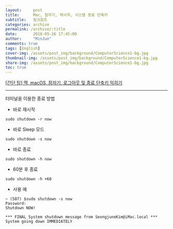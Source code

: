 ```yaml
---
layout:     post
title:      Mac, 잠자기, 재시작, 시스템 종료 단축키
subtitle:   링크참조
categories: archive
permalink: /archive/:title
date:       2018-05-26 17:45:00
author:     "MinJun"
comments: true 
tags: [English]
cover-img: /assets/post_img/background/ComputerScience1-bg.jpg
thumbnail-img: /assets/post_img/background/ComputerScience1-bg.jpg
share-img: /assets/post_img/background/ComputerScience1-bg.jpg
toc: true
---
```


[[간단 팁] 맥, macOS, 잠자기, 로그아웃 및 종료 단축키 익히기](https://macinjune.com/all-posts/mac/tip/%EA%B0%84%EB%8B%A8-%ED%8C%81-%EB%A7%A5-macos-%EC%9E%A0%EC%9E%90%EA%B8%B0-%EB%A1%9C%EA%B7%B8%EC%95%84%EC%9B%83-%EB%B0%8F-%EC%A2%85%EB%A3%8C-%EB%8B%A8%EC%B6%95%ED%82%A4-%EC%9D%B5%ED%9E%88%EA%B8%B0/)<br>

---

터미널을 이용한 종료 방법

- 바로 재시작

```
sudo shutdown -r now
```

- 바로 Sleep 모드

```
sudo shutdown -s now
```

- 바로 종료
 
```
sudo shutdown -h now
```

- 60분 후 종료


```
sudo shutdown -h +60
```

- 사용 예

```
~ (507) $sudo shutdown -s now
Password:
Shutdown NOW!

*** FINAL System shutdown message from SeongjuneKim@iMac.local ***
System going down IMMEDIATELY
```
